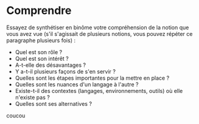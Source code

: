 # Comprendre

Essayez de synthétiser en binôme votre compréhension de la notion que vous avez vue (s'il s'agissait de plusieurs notions, vous pouvez répéter ce paragraphe plusieurs fois) : 
- Quel est son rôle ? 
- Quel est son intérêt ? 
- A-t-elle des désavantages ? 
- Y a-t-il plusieurs façons de s'en servir ? 
- Quelles sont les étapes importantes pour la mettre en place ? 
- Quelles sont les nuances d'un langage à l'autre ? 
- Existe-t-il des contextes (langages, environnements, outils) où elle n'existe pas ? 
- Quelles sont ses alternatives ? 

coucou 